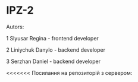 # IPZ-2
Autors:

1 Slyusar Regina - frontend developer

2 Liniychuk Danylo - backend developer

3 Serzhan Daniel - backend developer

<<<<<<< Посилання на репозиторій з сервером: 
